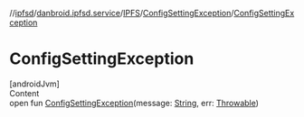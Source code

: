 //[ipfsd](../../../index.md)/[danbroid.ipfsd.service](../../index.md)/[IPFS](../index.md)/[ConfigSettingException](index.md)/[ConfigSettingException](-config-setting-exception.md)



# ConfigSettingException  
[androidJvm]  
Content  
open fun [ConfigSettingException](-config-setting-exception.md)(message: [String](https://docs.oracle.com/javase/8/docs/api/java/lang/String.html), err: [Throwable](https://docs.oracle.com/javase/8/docs/api/java/lang/Throwable.html))  



